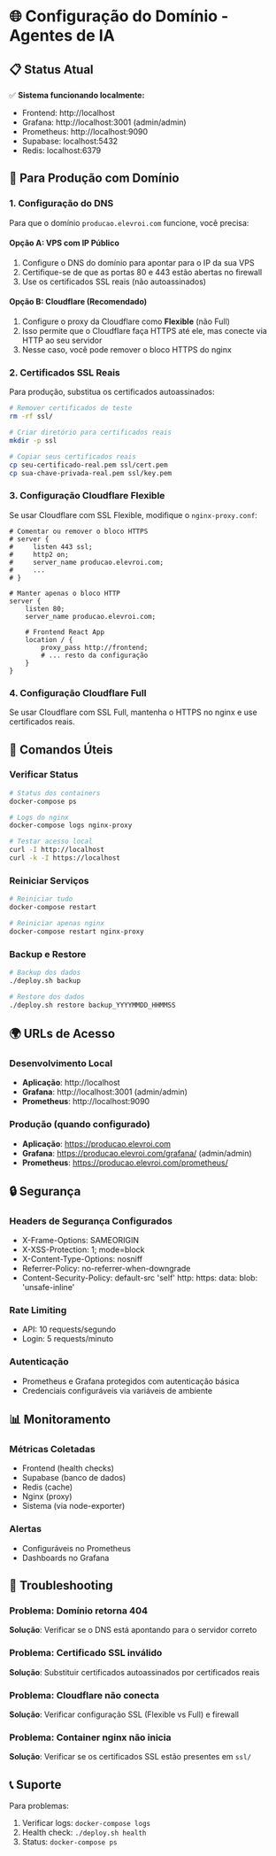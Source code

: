 # 🌐 Configuração do Domínio - Agentes de IA

## 📋 Status Atual

✅ **Sistema funcionando localmente:**
- Frontend: http://localhost
- Grafana: http://localhost:3001 (admin/admin)
- Prometheus: http://localhost:9090
- Supabase: localhost:5432
- Redis: localhost:6379

## 🚀 Para Produção com Domínio

### 1. Configuração do DNS

Para que o domínio `producao.elevroi.com` funcione, você precisa:

#### **Opção A: VPS com IP Público**
1. Configure o DNS do domínio para apontar para o IP da sua VPS
2. Certifique-se de que as portas 80 e 443 estão abertas no firewall
3. Use os certificados SSL reais (não autoassinados)

#### **Opção B: Cloudflare (Recomendado)**
1. Configure o proxy da Cloudflare como **Flexible** (não Full)
2. Isso permite que o Cloudflare faça HTTPS até ele, mas conecte via HTTP ao seu servidor
3. Nesse caso, você pode remover o bloco HTTPS do nginx

### 2. Certificados SSL Reais

Para produção, substitua os certificados autoassinados:

```bash
# Remover certificados de teste
rm -rf ssl/

# Criar diretório para certificados reais
mkdir -p ssl

# Copiar seus certificados reais
cp seu-certificado-real.pem ssl/cert.pem
cp sua-chave-privada-real.pem ssl/key.pem
```

### 3. Configuração Cloudflare Flexible

Se usar Cloudflare com SSL Flexible, modifique o `nginx-proxy.conf`:

```nginx
# Comentar ou remover o bloco HTTPS
# server {
#     listen 443 ssl;
#     http2 on;
#     server_name producao.elevroi.com;
#     ...
# }

# Manter apenas o bloco HTTP
server {
    listen 80;
    server_name producao.elevroi.com;
    
    # Frontend React App
    location / {
        proxy_pass http://frontend;
        # ... resto da configuração
    }
}
```

### 4. Configuração Cloudflare Full

Se usar Cloudflare com SSL Full, mantenha o HTTPS no nginx e use certificados reais.

## 🔧 Comandos Úteis

### Verificar Status
```bash
# Status dos containers
docker-compose ps

# Logs do nginx
docker-compose logs nginx-proxy

# Testar acesso local
curl -I http://localhost
curl -k -I https://localhost
```

### Reiniciar Serviços
```bash
# Reiniciar tudo
docker-compose restart

# Reiniciar apenas nginx
docker-compose restart nginx-proxy
```

### Backup e Restore
```bash
# Backup dos dados
./deploy.sh backup

# Restore dos dados
./deploy.sh restore backup_YYYYMMDD_HHMMSS
```

## 🌍 URLs de Acesso

### Desenvolvimento Local
- **Aplicação**: http://localhost
- **Grafana**: http://localhost:3001 (admin/admin)
- **Prometheus**: http://localhost:9090

### Produção (quando configurado)
- **Aplicação**: https://producao.elevroi.com
- **Grafana**: https://producao.elevroi.com/grafana/ (admin/admin)
- **Prometheus**: https://producao.elevroi.com/prometheus/

## 🔒 Segurança

### Headers de Segurança Configurados
- X-Frame-Options: SAMEORIGIN
- X-XSS-Protection: 1; mode=block
- X-Content-Type-Options: nosniff
- Referrer-Policy: no-referrer-when-downgrade
- Content-Security-Policy: default-src 'self' http: https: data: blob: 'unsafe-inline'

### Rate Limiting
- API: 10 requests/segundo
- Login: 5 requests/minuto

### Autenticação
- Prometheus e Grafana protegidos com autenticação básica
- Credenciais configuráveis via variáveis de ambiente

## 📊 Monitoramento

### Métricas Coletadas
- Frontend (health checks)
- Supabase (banco de dados)
- Redis (cache)
- Nginx (proxy)
- Sistema (via node-exporter)

### Alertas
- Configuráveis no Prometheus
- Dashboards no Grafana

## 🚨 Troubleshooting

### Problema: Domínio retorna 404
**Solução**: Verificar se o DNS está apontando para o servidor correto

### Problema: Certificado SSL inválido
**Solução**: Substituir certificados autoassinados por certificados reais

### Problema: Cloudflare não conecta
**Solução**: Verificar configuração SSL (Flexible vs Full) e firewall

### Problema: Container nginx não inicia
**Solução**: Verificar se os certificados SSL estão presentes em `ssl/`

## 📞 Suporte

Para problemas:
1. Verificar logs: `docker-compose logs`
2. Health check: `./deploy.sh health`
3. Status: `docker-compose ps` 